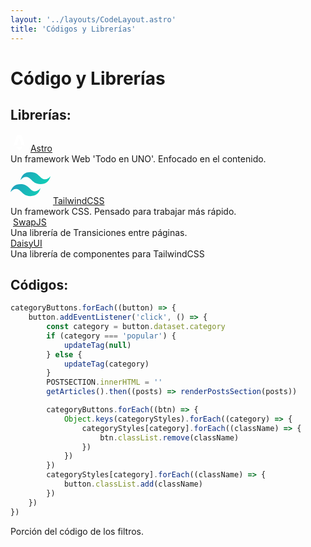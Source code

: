 ```yaml
---
layout: '../layouts/CodeLayout.astro'
title: 'Códigos y Librerías'
---
```


# Código y Librerías

## Librerías:

<div class='btn gap-2'>
    <svg width='2em' height='2em' viewBox='0 0 1280 1280' fill='none' xmlns='http://www.w3.org/2000/svg'><path fill-rule='evenodd' clip-rule='evenodd' d='M815.039 94.644c9.719 12.065 14.675 28.346 24.587 60.909l216.544 711.349c-80.063-41.534-167.098-71.489-258.889-87.65L656.29 302.798a18.351 18.351 0 0 0-35.21.055L481.795 779.011c-92.216 16.089-179.649 46.098-260.054 87.782l217.606-711.405h.001c9.943-32.506 14.914-48.759 24.634-60.803A79.994 79.994 0 0 1 496.4 70.6c14.36-5.772 31.356-5.772 65.349-5.772h155.425c34.038 0 51.056 0 65.429 5.784a79.997 79.997 0 0 1 32.436 24.032ZM840.951 900.754c-35.698 30.525-106.949 51.343-189.022 51.343-100.732 0-185.162-31.36-207.566-73.536-8.009 24.171-9.805 51.835-9.805 69.507 0 0-5.277 86.772 55.078 147.132 0-31.34 25.406-56.74 56.745-56.74 53.716 0 53.655 46.86 53.606 84.88l-.003 3.39c0 57.71 35.271 107.18 85.432 128.04-7.492-15.41-11.695-32.72-11.695-51 0-55.04 32.313-75.54 69.867-99.36 29.881-18.95 63.08-40 85.96-82.24 11.938-22.04 18.717-47.277 18.717-74.102 0-16.495-2.563-32.392-7.314-47.314Z' fill='#fff'/></svg>
    <a href='https://astro.build/' target='_blank' class=''><span class=''>Astro</span></a>
</div>
<label class='label'>
    <span class='label-text-alt'>Un framework Web 'Todo en UNO'. Enfocado en el contenido.</span>
</label>

<div class='btn gap-2'>
    <svg viewBox='0 0 256 154' aria-label='Tailwind CSS' class='h-8 w-8 sm:h-10 sm:w-10 lg:h-12 lg:w-12 transition saturate-50 hover:saturate-100' width='64' height='64' astro-icon='logos:tailwindcss-icon'><defs><linearGradient id='astroicon:logos:tailwindcss-icona' x1='-2.778%' x2='100%' y1='32%' y2='67.556%'><stop offset='0%' stop-color='#2298BD'></stop><stop offset='100%' stop-color='#0ED7B5'></stop></linearGradient></defs><path fill='url(#astroicon:logos:tailwindcss-icona)' d='M128 0C93.867 0 72.533 17.067 64 51.2 76.8 34.133 91.733 27.733 108.8 32c9.737 2.434 16.697 9.499 24.401 17.318C145.751 62.057 160.275 76.8 192 76.8c34.133 0 55.467-17.067 64-51.2-12.8 17.067-27.733 23.467-44.8 19.2-9.737-2.434-16.697-9.499-24.401-17.318C174.249 14.743 159.725 0 128 0zM64 76.8C29.867 76.8 8.533 93.867 0 128c12.8-17.067 27.733-23.467 44.8-19.2 9.737 2.434 16.697 9.499 24.401 17.318C81.751 138.857 96.275 153.6 128 153.6c34.133 0 55.467-17.067 64-51.2-12.8 17.067-27.733 23.467-44.8 19.2-9.737-2.434-16.697-9.499-24.401-17.318C110.249 91.543 95.725 76.8 64 76.8z'></path></svg>
    <a href='https://tailwindcss.com/' target='_blank' class=''><span class=''>TailwindCSS</span></a>
</div>
<label class='label'>
    <span class='label-text-alt'>Un framework CSS. Pensado para trabajar más rápido.</span>
</label>

<div class='btn gap-2'>
    <img src='https://swup.js.org/assets/images/swup-logo-white.svg' alt='' class='w-8'>
    <a href='https://swup.js.org/' target='_blank' class=''><span class=''>SwapJS</span></a>
</div>
<label class='label'>
    <span class='label-text-alt'>Una librería de Transiciones entre páginas.</span>
</label>

<div class='btn gap-2'>
    <a href='' target='_blank' class=''><span class=''>DaisyUI</span></a>
</div>
<label class='label'>
    <span class='label-text-alt'>Una librería de componentes para TailwindCSS</span>
</label>

<div class='divider'></div>

## Códigos:

<div class='mockup-window border bg-base-200 mt-10 text-sm'>

~~~ js
categoryButtons.forEach((button) => {
	button.addEventListener('click', () => {
		const category = button.dataset.category
		if (category === 'popular') {
			updateTag(null)
		} else {
			updateTag(category)
		}
		POSTSECTION.innerHTML = ''
		getArticles().then((posts) => renderPostsSection(posts))

		categoryButtons.forEach((btn) => {
			Object.keys(categoryStyles).forEach((category) => {
				categoryStyles[category].forEach((className) => {
					btn.classList.remove(className)
				})
			})
		})
		categoryStyles[category].forEach((className) => {
			button.classList.add(className)
		})
	})
})
~~~

</div>
<label class='label'>
    <span class='label-text-alt'>Porción del código de los filtros.</span>
</label>
